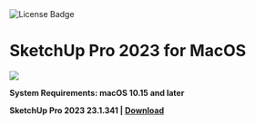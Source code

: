 <div id="badges">
  <img src="https://img.shields.io/badge/License-dark?logo=License&logoColor=white&style=for-the-badge" alt="License Badge"/>
</div>
<h1>SketchUp Pro 2023 for MacOS</h1>
<p><img src="https://repository-images.githubusercontent.com/458316865/e07dbab6-0011-413a-977a-6b101a434283"/></p>

<p><strong>System Requirements: macOS 10.15 and later</p>
SketchUp Pro 2023 23.1.341 | <a href="">Download</a>
</h1>
